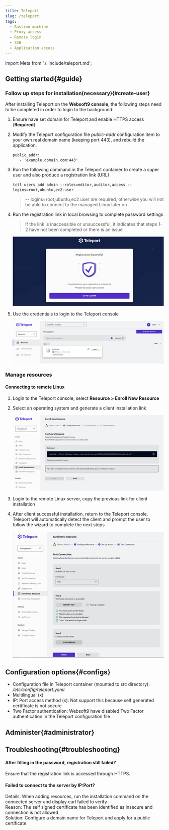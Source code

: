 ```yaml
---
title: Teleport
slug: /teleport
tags:
  - Bastion machine
  - Proxy access
  - Remote login
  - SSH
  - Application access
---
```


import Meta from './_include/teleport.md';

<Meta name="meta" />

## Getting started{#guide}

### Follow up steps for installation(necessary){#create-user}  

After installing Teleport on the **Websoft9 console**, the following steps need to be completed in order to login to the background:  

1. Ensure have set domain for Teleport and enable HTTPS access (**Required**)  

2. Modify the Teleport configuration file *public-addr* configuration item to your own real domain name (keeping port 443), and rebuild the application.  
   ``` 
   public_addr: 
      - 'example.domain.com:443' 
   ``` 

3. Run the following command in the Teleport container to create a super user and also produce a registration link (URL) 
   ``` 
   tctl users add admin --roles=editor,auditor,access --logins=root,ubuntu,ec2-user 
   ``` 
   > -- logins=root,ubuntu,ec2 user are required, otherwise you will not be able to connect to the managed Linux later on 

4. Run the registration link in local browsing to complete password settings 

   > If the link is inaccessible or unsuccessful, it indicates that steps 1-2 have not been completed or there is an issue   
   
   ![](./assets/teleport-invitelinux-ss-websoft9.png)

5. Use the credentials to login to the Teleport console 
   
   ![](./assets/teleport-loginss-websoft9.png)

### Manage resources  

#### Connecting to remote Linux  

1. Login to the Teleport console, select **Resource > Enroll New Resource**

2. Select an operating system and generate a client installation link  
   
   ![](./assets/teleport-linuxcreate-websoft9.png)

3. Login to the remote Linux server, copy the previous link for client installation  

4. After client successful installation, return to the Teleport console. Teleport will automatically detect the client and prompt the user to follow the wizard to complete the next steps  

   ![](./assets/teleport-connectlinux-ss-websoft9.png)

## Configuration options{#configs}

- Configuration file in Teleport container (mounted to src directory): */etc/config/teleport.yaml*
- Multilingual (x) 
- IP: Port access method (x): Not support this because self generated certificate is not secure 
- Two Factor authentication: Websoft9 have disabled Two Factor authentication in the Teleport configuration file

## Administer{#administrator}

## Troubleshooting{#troubleshooting}

#### After filling in the password, registration still failed?  

Ensure that the registration link is accessed through HTTPS. 

#### Failed to connect to the server by IP:Port?  

Details: When adding resources, run the installation command on the connected server and display curl failed to verify   
Reason: The self signed certificate has been identified as insecure and connection is not allowed  
Solution: Configure a domain name for Teleport and apply for a public certificate

